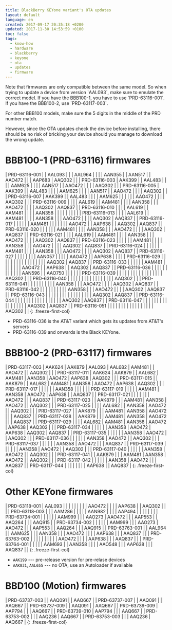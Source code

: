 ```yaml
---
title: BlackBerry KEYone variant's OTA updates
layout: default
language: en
created: 2017-09-17 20:35:18 +0200
updated: 2017-11-30 14:53:59 +0100
toc: false
tags:
  - know-how
  - hardware
  - blackberry
  - keyone
  - ota
  - updates
  - firmware
---
```

<p><div class="noteimportant" markdown="1">
Note that firmwares are only compatible between the same model. So when trying to update a device
from version `AAL093`, make sure to emulate the correct model. If you have the BBB100-1, you have
to use `PRD-63116-001`. If you have the BBB100-2, use `PRD-63117-003`.

For other BBB100 models, make sure the 5 digits in the middle of the PRD number match.

However, since the OTA updates check the device before installing, there should be no risk of
bricking your device should you manage to download the wrong update.
</div></p>


BBB100-1 (PRD-63116) firmwares
==============================

| PRD-63116-001 |        | AAL093 |        |        | AAL964 |        |        |        | AAN355 |        | AAN517 |        | AAO472 |        |        | AAP683 | AAQ302 |        |
| PRD-63116-003 | AAK399 |        | AAL483 |        |        |        | AAM625 |        |        |        | AAN517 |        | AAO472 |        |        |        | AAQ302 |        |
| PRD-63116-005 | AAK399 |        | AAL483 |        |        |        | AAM625 |        |        |        | AAN517 |        | AAO472 |        |        |        | AAQ302 |        |
| PRD-63116-007 | AAK399 |        | AAL483 |        |        |        | AAM625 |        |        |        |        |        | AAO472 |        |        |        | AAQ302 |        |
| PRD-63116-009 |        |        |        | AAL619 |        | AAM481 |        |        |        | AAN358 |        |        | AAO472 |        |        |        | AAQ302 | AAQ837 |
| PRD-63116-010 |        |        |        | AAL619 |        | AAM481 |        |        |        | AAN358 |        |        |        |        |        |        |        |        |
| PRD-63116-013 |        |        |        | AAL619 |        | AAM481 |        |        |        | AAN358 |        |        | AAO472 |        |        |        | AAQ302 | AAQ837 |
| PRD-63116-017 |        |        |        |        |        | AAM481 |        |        |        |        |        |        | AAO472 |        | AAP638 |        | AAQ302 | AAQ837 |
| PRD-63116-020 |        |        |        |        |        | AAM481 |        |        |        | AAN358 |        |        | AAO472 |        |        |        | AAQ302 | AAQ837 |
| PRD-63116-021 |        |        |        | AAL619 |        | AAM481 |        |        |        | AAN358 |        |        | AAO472 |        |        |        | AAQ302 | AAQ837 |
| PRD-63116-023 |        |        |        |        |        | AAM481 |        |        |        | AAN358 |        |        | AAO472 |        |        |        | AAQ302 | AAQ837 |
| PRD-63116-024 |        |        |        |        |        | AAM481 |        |        |        | AAN358 |        |        | AAO472 |        |        |        | AAQ302 | AAQ837 |
| PRD-63116-027 |        |        |        |        |        |        |        | AAN057 |        |        |        |        | AAO472 |        | AAP638 |        |        |        |
| PRD-63116-029 |        |        |        |        |        |        |        |        |        |        |        |        |        |        |        |        | AAQ302 | AAQ837 |
| PRD-63116-033 |        |        |        |        |        | AAM481 |        |        |        |        |        |        | AAO472 |        | AAP638 |        | AAQ302 | AAQ837 |
| PRD-63116-036 |        |        |        |        |        |        |        |        |        |        |        | AAN596 |        | AAO750 |        |        |        |        |
| PRD-63116-039 |        |        |        |        |        |        |        |        |        |        |        |        |        |        |        |        | AAQ302 |        |
| PRD-63116-040 |        |        |        |        |        |        |        |        |        |        |        |        |        |        |        |        | AAQ302 |        |
| PRD-63116-041 |        |        |        |        |        |        |        |        |        | AAN358 |        |        | AAO472 |        |        |        | AAQ302 | AAQ837 |
| PRD-63116-042 |        |        |        |        |        |        |        |        |        | AAN358 |        |        | AAO472 |        |        |        | AAQ302 | AAQ837 |
| PRD-63116-043 |        |        |        |        |        |        |        |        |        |        |        |        |        |        |        |        | AAQ302 | AAQ837 |
| PRD-63116-044 |        |        |        |        |        |        |        |        |        |        |        |        |        |        |        |        | AAQ302 | AAQ837 |
| PRD-63116-047 |        |        |        |        |        |        |        |        |        |        |        |        |        |        |        |        | AAQ302 | AAQ837 |
| PRD-63116-051 |        |        |        |        |        |        |        |        |        |        |        |        |        |        |        |        | AAQ302 |        |
{: .freeze-first-col}

* PRD-63116-036 is the AT&T variant which gets its updates from AT&T's servers
* PRD-63116-039 and onwards is the Black KEYone.


BBB100-2 (PRD-63117) firmwares
==============================

| PRD-63117-003 | AAK624 | AAK879 | AAL093 | AAL682 | AAM481 |        | AAO472 |        | AAQ302 |        |
| PRD-63117-011 | AAK624 | AAK879 |        | AAL682 | AAM481 | AAN358 | AAO472 | AAP638 | AAQ302 |        |
| PRD-63117-015 |        | AAK879 |        | AAL682 | AAM481 | AAN358 | AAO472 | AAP638 | AAQ302 |        |
| PRD-63117-017 |        |        |        |        |        | AAN358 |        |        |        |        |
| PRD-63117-019 |        |        |        |        | AAM481 | AAN358 | AAO472 | AAP638 |        | AAQ837 |
| PRD-63117-021 |        |        |        |        |        |        | AAO472 |        |        | AAQ837 |
| PRD-63117-023 |        | AAK879 |        |        | AAM481 | AAN358 | AAO472 |        | AAQ302 |        |
| PRD-63117-025 |        |        |        | AAL682 |        | AAN358 | AAO472 |        | AAQ302 |        |
| PRD-63117-027 |        | AAK879 |        |        | AAM481 | AAN358 | AAO472 |        |        | AAQ837 |
| PRD-63117-028 |        | AAK879 |        |        | AAM481 | AAN358 | AAO472 |        |        | AAQ837 |
| PRD-63117-029 |        |        |        | AAL682 | AAM481 | AAN358 | AAO472 | AAP638 | AAQ302 |        |
| PRD-63117-034 |        |        |        |        |        | AAN358 | AAO472 | AAP638 | AAQ302 | AAQ837 |
| PRD-63117-035 |        |        |        |        |        | AAN358 | AAO472 |        | AAQ302 |        |
| PRD-63117-036 |        |        |        |        |        | AAN358 | AAO472 |        | AAQ302 |        |
| PRD-63117-037 |        |        |        |        |        | AAN358 | AAO472 |        |        | AAQ837 |
| PRD-63117-039 |        |        |        |        |        | AAN358 | AAO472 |        | AAQ302 |        |
| PRD-63117-040 |        |        |        |        |        | AAN358 | AAO472 |        | AAQ302 |        |
| PRD-63117-041 |        | AAK879 |        |        | AAM481 | AAN358 | AAO472 |        | AAQ302 |        |
| PRD-63117-042 |        |        |        |        |        | AAN358 | AAO472 |        |        | AAQ837 |
| PRD-63117-044 |        |        |        |        |        |        |        | AAP638 |        | AAQ837 |
{: .freeze-first-col}


Other KEYone firmwares
======================

| PRD-63118-001 | AAL093 |        |        |        |        |        |        |        |        | AAO472 |        |        |        | AAP638 |        | AAQ302 |        |        |
| PRD-63118-003 |        |        | AAM286 |        |        |        |        | AAN982 |        |        |        | AAP494 |        |        |        |        |        |        |
| PRD-63734-001 |        |        |        |        |        | AAM999 |        |        | AAO273 | AAO472 |        |        | AAP553 |        | AAQ264 |        |        | AAQ915 |
| PRD-63734-002 |        |        |        |        |        | AAM999 |        |        | AAO273 | AAO472 |        |        | AAP553 |        | AAQ264 |        |        | AAQ915 |
| PRD-63763-001 |        | AAL964 |        | AAM625 |        |        | AAN358 |        |        | AAO472 |        |        |        | AAP638 |        |        | AAQ837 |        |
| PRD-63763-002 |        |        |        |        |        |        |        |        |        | AAO472 |        |        |        | AAP638 |        |        | AAQ837 |        |
| PRD-63764-001 |        |        |        |        | AAM693 |        | AAN358 |        |        |        | AAO548 |        |        | AAP638 |        |        | AAQ837 |        |
{: .freeze-first-col}

* `AAK199` --- pre-release version for pre-relase devices
* `AAK831`, `AAL655` --- no OTA, use an Autoloader if available


BBD100 (Motion) firmwares
=========================

| PRD-63737-003 |        | AAQ091 |        | AAQ667 |
| PRD-63737-007 |        | AAQ091 |        | AAQ667 |
| PRD-63737-009 |        | AAQ091 |        | AAQ667 |
| PRD-63739-009 | AAP794 |        |        | AAQ667 |
| PRD-63739-010 | AAP794 |        |        | AAQ667 |
| PRD-63753-002 |        |        | AAQ236 | AAQ667 |
| PRD-63753-003 |        |        | AAQ236 | AAQ667 |
{: .freeze-first-col}

